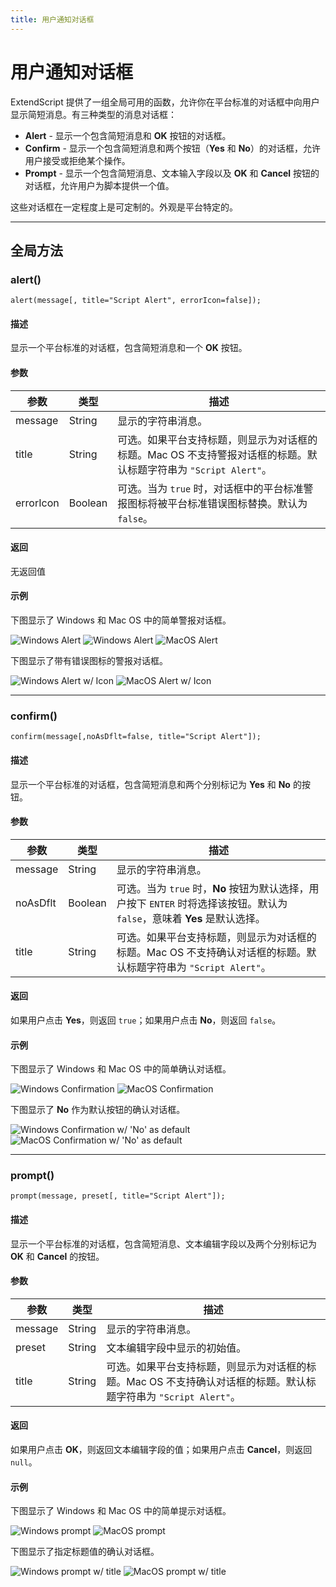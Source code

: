 ```yaml
---
title: 用户通知对话框
---
```

# 用户通知对话框

ExtendScript 提供了一组全局可用的函数，允许你在平台标准的对话框中向用户显示简短消息。有三种类型的消息对话框：

- **Alert** - 显示一个包含简短消息和 **OK** 按钮的对话框。
- **Confirm** - 显示一个包含简短消息和两个按钮（**Yes** 和 **No**）的对话框，允许用户接受或拒绝某个操作。
- **Prompt** - 显示一个包含简短消息、文本输入字段以及 **OK** 和 **Cancel** 按钮的对话框，允许用户为脚本提供一个值。

这些对话框在一定程度上是可定制的。外观是平台特定的。

---

## 全局方法

### alert()

`alert(message[, title="Script Alert", errorIcon=false]);`

#### 描述

显示一个平台标准的对话框，包含简短消息和一个 **OK** 按钮。

#### 参数

| 参数 | 类型 | 描述 |
| --- | --- | --- |
| message | String | 显示的字符串消息。 |
| title | String | 可选。如果平台支持标题，则显示为对话框的标题。Mac OS 不支持警报对话框的标题。默认标题字符串为 `"Script Alert"`。 |
| errorIcon | Boolean | 可选。当为 `true` 时，对话框中的平台标准警报图标将被平台标准错误图标替换。默认为 `false`。 |

#### 返回

无返回值

#### 示例

下图显示了 Windows 和 Mac OS 中的简单警报对话框。

![Windows Alert](./_static/08_extendscript-tools_user-notification-dialogs_alert_win1.jpg)
![Windows Alert](./_static/08_extendscript-tools_user-notification-dialogs_alert_win2.jpg)
![MacOS Alert](./_static/08_extendscript-tools_user-notification-dialogs_alert_macos.jpg)

下图显示了带有错误图标的警报对话框。

![Windows Alert w/ Icon](./_static/08_extendscript-tools_user-notification-dialogs_alert_win-icon.jpg)
![MacOS Alert w/ Icon](./_static/08_extendscript-tools_user-notification-dialogs_alert_macos-icon.jpg)

---

### confirm()

`confirm(message[,noAsDflt=false, title="Script Alert"]);`

#### 描述

显示一个平台标准的对话框，包含简短消息和两个分别标记为 **Yes** 和 **No** 的按钮。

#### 参数

| 参数 | 类型 | 描述 |
| --- | --- | --- |
| message | String | 显示的字符串消息。 |
| noAsDflt | Boolean | 可选。当为 `true` 时，**No** 按钮为默认选择，用户按下 `ENTER` 时将选择该按钮。默认为 `false`，意味着 **Yes** 是默认选择。 |
| title | String | 可选。如果平台支持标题，则显示为对话框的标题。Mac OS 不支持确认对话框的标题。默认标题字符串为 `"Script Alert"`。 |

#### 返回

如果用户点击 **Yes**，则返回 `true`；如果用户点击 **No**，则返回 `false`。

#### 示例

下图显示了 Windows 和 Mac OS 中的简单确认对话框。

![Windows Confirmation](./_static/08_extendscript-tools_user-notification-dialogs_confirmation_win.jpg)
![MacOS Confirmation](./_static/08_extendscript-tools_user-notification-dialogs_confirmation_macos.jpg)

下图显示了 **No** 作为默认按钮的确认对话框。

![Windows Confirmation w/ 'No' as default](./_static/08_extendscript-tools_user-notification-dialogs_confirmation_win-no-default.jpg)
![MacOS Confirmation w/ 'No' as default](./_static/08_extendscript-tools_user-notification-dialogs_confirmation_macos-no-default.jpg)

---

### prompt()

`prompt(message, preset[, title="Script Alert"]);`

#### 描述

显示一个平台标准的对话框，包含简短消息、文本编辑字段以及两个分别标记为 **OK** 和 **Cancel** 的按钮。

#### 参数

| 参数 | 类型 | 描述 |
| --- | --- | --- |
| message | String | 显示的字符串消息。 |
| preset | String | 文本编辑字段中显示的初始值。 |
| title | String | 可选。如果平台支持标题，则显示为对话框的标题。Mac OS 不支持确认对话框的标题。默认标题字符串为 `"Script Alert"`。 |

#### 返回

如果用户点击 **OK**，则返回文本编辑字段的值；如果用户点击 **Cancel**，则返回 `null`。

#### 示例

下图显示了 Windows 和 Mac OS 中的简单提示对话框。

![Windows prompt](./_static/08_extendscript-tools_user-notification-dialogs_prompt_win.jpg)
![MacOS prompt](./_static/08_extendscript-tools_user-notification-dialogs_prompt_macos.jpg)

下图显示了指定标题值的确认对话框。

![Windows prompt w/ title](./_static/08_extendscript-tools_user-notification-dialogs_prompt_win-title.jpg)
![MacOS prompt w/ title](./_static/08_extendscript-tools_user-notification-dialogs_prompt_macos-title.jpg)

